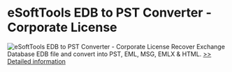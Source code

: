 # eSoftTools EDB to PST Converter - Corporate License
![eSoftTools EDB to PST Converter - Corporate License](https://mycommerce.akamaized.net/api/pimages/P300877610/BIG/300877610.PNG)
Recover Exchange Database EDB file and convert into PST, EML, MSG, EMLX & HTML.
[>> Detailed information](https://secure.shareit.com/shareit/product.html?productid=300877610&affiliateid=200057808)